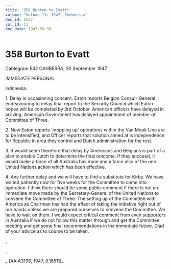 ```yaml
---
title: "358 Burton to Evatt"
volume: "Volume 11: 1947, Indonesia"
doc_id: 4542
vol_id: 11
doc_date: 1947-09-30
---
```


# 358 Burton to Evatt

Cablegram E42 CANBERRA, 30 September 1947

IMMEDIATE PERSONAL

Indonesia.

1\. Delay is occasioning concern. Eaton reports Belgian Consul- General endeavouring to delay final report to the Security Council which Eaton hopes will be completed by 3rd October. American officers have delayed in arriving. American Government has delayed appointment of member of Committee of Three.

2\. Now Eaton reports 'mopping up' operations within the Van Mook Line are to be intensified, and Officer reports that solution aimed at is independence for Republic in area they control and Dutch administration for the rest.

3\. It would seem therefore that delay by Americans and Belgians is part of a plan to enable Dutch to determine the final outcome. If they succeed, it would make a farce of all Australia has done and a farce also of the one United Nations action which has been effective.

4\. Any further delay and we will have to find a substitute for Kirby. We have waited patiently now for five weeks for the Committee to come into operation. I think there should be some public comment if there is not an immediate move made by the Secretary-General of the United Nations to convene the Committee of Three. The setting up of the Committee with America as Chairman has had the effect of taking the initiative right out of our hands unless we are prepared ourselves to convene the Committee. We have to wait on them. I would expect critical comment from even supporters in Australia if we do not follow this matter through and get the Committee meeting and get some final recommendations in the immediate future. Glad of your advice as to course to be taken.

_

_

_ [AA:A3196, 1947, 0.16511]_
